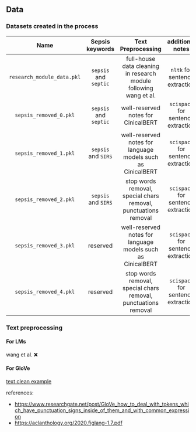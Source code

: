## Data

### Datasets created in the process

| Name |  Sepsis keywords  | Text Preprocessing | additional notes | target model | runtime |
| :---:   | :---: | :---: | :---: | :---: | :---: |
| `research_module_data.pkl` | `sepsis` and `septic` | full-house data cleaning in research module following wang et al. | `nltk` for sentence extraction | ClinicalBERT | undocumented |
| `sepsis_removed_0.pkl` | `sepsis` and `septic` | well-reserved notes for CinicalBERT | `scispacy` for sentence extraction | ClinicalBERT | `1407430/1407430 [20:50:59<00:00, 18.75it/s]` |
| `sepsis_removed_1.pkl` | `sepsis` and `SIRS` | well-reserved notes for language models such as CinicalBERT | `scispacy` for sentence extraction | ClinicalBERT | undocumented |
| `sepsis_removed_2.pkl` | `sepsis` and `SIRS` | stop words removal, special chars removal, punctuations removal | `scispacy` for sentence extraction | GloVe | `1407430/1407430 [40:28:48<00:00,  9.66it/s]` |
| `sepsis_removed_3.pkl` | reserved | well-reserved notes for language models such as CinicalBERT | `scispacy` for sentence extraction | ClinicalBERT | undocumented |
| `sepsis_removed_4.pkl` | reserved | stop words removal, special chars removal, punctuations removal | `scispacy` for sentence extraction | GloVe |  |






### Text preprocessing

#### For LMs

wang et al. ❌

#### For GloVe

[text clean example](https://colab.research.google.com/drive/1gB1J5waZghzoeGbW5yyrloc7Ff6QrmHu?usp=sharing)

references:

- https://www.researchgate.net/post/GloVe_how_to_deal_with_tokens_which_have_punctuation_signs_inside_of_them_and_with_common_expression
- https://aclanthology.org/2020.figlang-1.7.pdf
